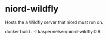 # niord-wildfly
Hosts the a Wildfly server that niord must run on.


docker build . -t kaspernielsen/niord-wildfly:0.9